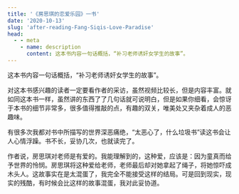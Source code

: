 ```yaml
---
title: '《房思琪的恋爱乐园》一书'
date: '2020-10-13'
slug: 'after-reading-Fang-Siqis-Love-Paradise'
head:
  - - meta
    - name: description
      content: 这本书内容一句话概括，“补习老师诱奸女学生的故事”。
---
```


这本书内容一句话概括，“补习老师诱奸女学生的故事”。

对这本书感兴趣的读者一定要看作者的采访，虽然视频比较长，但是内容丰富。就如同这本书一样，虽然讲的东西了了几句话就可说明白，但是如果你细看，会惊讶于本书的细节非常多，很多值得推敲的点，有趣的双关，唯美处又夹杂着成人的恶趣味。

有很多次我都对书中所描写的世界深恶痛绝，“太恶心了，什么垃圾书”读这书会让人心情浮躁。书不长，妥协几次，也就读完了。

作者说，房思琪对老师是有爱的。我能理解到的，这种爱，应该是：因为童真而给予世界的怜悯。房思琪将这种爱给老师，老师最后却对她拿起了绳子，将她惊吓成木头人。这故事实在是太混蛋了，我完全不能接受这样的结局。可是回到现实，现实的残酷，有时候会比这样的故事混蛋，我对此妥协道。
